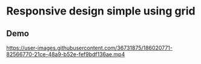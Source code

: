 # Responsive design simple using grid

## Demo

https://user-images.githubusercontent.com/36731875/186020771-82566770-21ce-48a9-b52e-fef9bdf136ae.mp4

